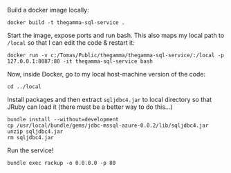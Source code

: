 Build a docker image locally:

```
docker build -t thegamma-sql-service .
```

Start the image, expose ports and run bash. 
This also maps my local path to `/local` so that I can edit the code & restart it:

```
docker run -v c:/Tomas/Public/thegamma/thegamma-sql-service/:/local -p 127.0.0.1:8087:80 -it thegamma-sql-service bash
```

Now, inside Docker, go to my local host-machine version of the code:

```
cd ../local
```

Install packages and then extract `sqljdbc4.jar` to local directory
so that JRuby can load it (there must be a better way to do this...)

```
bundle install --without=development
cp /usr/local/bundle/gems/jdbc-mssql-azure-0.0.2/lib/sqljdbc4.jar
unzip sqljdbc4.jar
rm sqljdbc4.jar
```

Run the service!

```
bundle exec rackup -o 0.0.0.0 -p 80
```
